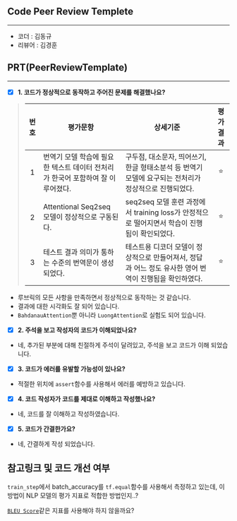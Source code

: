 ## **Code Peer Review Templete**
------------------
- 코더 : 김동규
- 리뷰어 : 김경훈

## **PRT(PeerReviewTemplate)**
------------------  
- [x] **1. 코드가 정상적으로 동작하고 주어진 문제를 해결했나요?**

>|번호|평가문항|상세기준|평가결과|
>|:---:|---|---|:---:|
>|1|번역기 모델 학습에 필요한 텍스트 데이터 전처리가 한국어 포함하여 잘 이루어졌다.|구두점, 대소문자, 띄어쓰기, 한글 형태소분석 등 번역기 모델에 요구되는 전처리가 정상적으로 진행되었다.|⭐|
>|2|Attentional Seq2seq 모델이 정상적으로 구동된다.|seq2seq 모델 훈련 과정에서 training loss가 안정적으로 떨어지면서 학습이 진행됨이 확인되었다.|⭐|
>|3|테스트 결과 의미가 통하는 수준의 번역문이 생성되었다.|테스트용 디코더 모델이 정상적으로 만들어져서, 정답과 어느 정도 유사한 영어 번역이 진행됨을 확인하였다.|⭐|

* 루브릭의 모든 사항을 만족하면서 정상적으로 동작하는 것 같습니다.
* 결과에 대한 시각화도 잘 되어 있습니다.
* `BahdanauAttention`뿐 아니라 `LuongAttention`로 실험도 되어 있습니다.

- [x] **2. 주석을 보고 작성자의 코드가 이해되었나요?**

* 네, 추가된 부분에 대해 친절하게 주석이 달려있고, 주석을 보고 코드가 이해 되었습니다.

- [x] **3. 코드가 에러를 유발할 가능성이 있나요?**

* 적절한 위치에 `assert`함수를 사용해서 에러를 예방하고 있습니다.

- [x] **4. 코드 작성자가 코드를 제대로 이해하고 작성했나요?**

* 네, 코드를 잘 이해하고 작성하였습니다.

- [x] **5. 코드가 간결한가요?**

* 네, 간결하게 작성 되었습니다.

## **참고링크 및 코드 개선 여부**

`train_step`에서 batch_accuracy를 `tf.equal`함수를 사용해서 측정하고 있는데, 이 방법이 NLP 모델의 평가 지표로 적합한 방법인지..?

[`BLEU Score`](https://keras.io/api/keras_nlp/metrics/bleu/)같은 지표를 사용해야 하지 않을까요?
    
